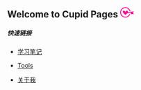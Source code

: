 ## Welcome to Cupid Pages    ![cupid](icons/cupid_32.png)  


##### 快速链接
* [学习笔记](introduction/studyCatalogList.md)

* [Tools](introduction/tools.md)
<!-- * [临时记录](introduction/temporaryRecord.md) -->
* [关于我](introduction/aboutMe.md)  